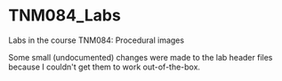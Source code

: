 # TNM084_Labs
 Labs in the course TNM084: Procedural images

Some small (undocumented) changes were made to the lab header files because I couldn't get them to work out-of-the-box.